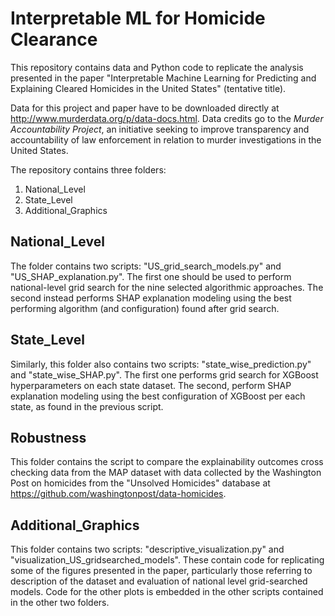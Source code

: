 # Interpretable ML for Homicide Clearance
This repository contains data and Python code to replicate the analysis presented in the paper "Interpretable Machine Learning for Predicting and Explaining Cleared Homicides in the United States" (tentative title).

Data for this project and paper have to be downloaded directly at http://www.murderdata.org/p/data-docs.html. Data credits go to the *Murder Accountability Project*, an initiative seeking to improve transparency and accountability of law enforcement in relation to murder investigations in the United States.

The repository contains three folders:

  1. National_Level
  2. State_Level
  3. Additional_Graphics


## National_Level

The folder contains two scripts: "US_grid_search_models.py" and "US_SHAP_explanation.py". The first one should be used to perform national-level grid search for the nine selected algorithmic approaches. The second instead performs SHAP explanation modeling using the best performing algorithm (and configuration) found after grid search. 

## State_Level

Similarly, this folder also contains two scripts: "state_wise_prediction.py" and "state_wise_SHAP.py". The first one performs grid search for XGBoost hyperparameters on each state dataset. The second, perform SHAP explanation modeling using the best configuration of XGBoost per each state, as found in the previous script. 

## Robustness

This folder contains the script to compare the explainability outcomes cross checking data from the MAP dataset with data collected by the Washington Post on homicides from the "Unsolved Homicides" database at https://github.com/washingtonpost/data-homicides. 

## Additional_Graphics

This folder contains two scripts: "descriptive_visualization.py" and "visualization_US_gridsearched_models". These contain code for replicating some of the figures presented in the paper, particularly those referring to description of the dataset and evaluation of national level grid-searched models. Code for the other plots is embedded in the other scripts contained in the other two folders. 
